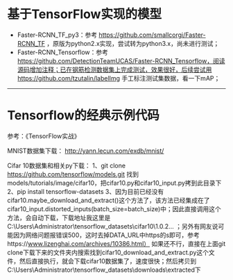#  基于TensorFlow实现的模型
- Faster-RCNN_TF_py3：参考 https://github.com/smallcorgi/Faster-RCNN_TF ，原版为python2.x实现，尝试转为python3.x，尚未进行测试；
- Faster-RCNN_Tensorflow：参考 https://github.com/DetectionTeamUCAS/Faster-RCNN_Tensorflow，阅读源码增加注释；已在钢筋检测数据集上完成测试，效果很好，后续尝试用 https://github.com/tzutalin/labelImg 手工标注测试集数据，看一下mAP；

---------------------------------------------

# Tensorflow的经典示例代码 

参考：《TensorFlow实战》

MNIST数据集下载：
http://yann.lecun.com/exdb/mnist/

Cifar 10数据集和相关py下载：
1、git clone https://github.com/tensorflow/models.git  找到models/tutorials/image/cifar10，把cifar10.py和cifar10_input.py拷到此目录下
2、pip install tensorflow-datasets
3、因为目前已经没有cifar10.maybe_download_and_extract()这个方法了，该方法已经集成在了cifar10_input.distorted_inputs(batch_size=batch_size)中；因此直接调用这个方法，会自动下载，下载地址我这里是C:\Users\Administrator\tensorflow_datasets\cifar10\1.0.2... ；另外有网友说可能因为网络问题报错误500，这时去掉DATA_URL中https的s即可，参考https://www.lizenghai.com/archives/10386.html）
如果还不行，直接在上面git clone下载下来的文件夹内搜索找到cifar10_download_and_extract.py这个文件，然后直接执行，就会下载cifar10数据集了，速度很快；然后拷贝到
C:\Users\Administrator\tensorflow_datasets\downloads\extracted下